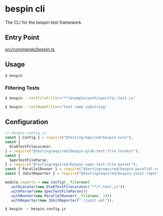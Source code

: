 # bespin cli

The CLI for the bespin test framework.

## Entry Point

[src/commands/bespin.ts](./src/commands/bespin.ts)

## Usage

```bash
$ bespin
```

### Filtering Tests

```bash
$ bespin --testFileFilter="**/example/path/specific.test.js"
```

```bash
$ bespin --testNameFilter="test name substring"
```

## Configuration

```javascript
// bespin.config.js
const { Config } = require("@testingrequired/bespin-core");
const {
  GlobTestFileLocator,
} = require("@testingrequired/bespin-glob-test-file-locator");
const {
  SpecTestFileParse,
} = require("@testingrequired/bespin-spec-test-file-parser");
const { ParallelRunner } = require("@testingrequired/bespin-parallel-runner");
const { JUnitReporter } = require("@testingrequired/bespin-junit-reporter");

module.exports = new Config(__filename)
  .withLocator(new GlobTestFileLocator("**/*.test.js"))
  .withParser(new SpecTestFileParse())
  .withRunner(new ParallelRunner(__filename, 10))
  .withReporter(new JUnitReporter("./junit.xml"));
```

```bash
$ bespin -c bespin.config.js
```
